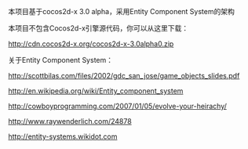 本项目基于cocos2d-x 3.0 alpha，采用Entity Component System的架构

本项目不包含Cocos2d-x引擎源代码，你可以从这里下载：

http://cdn.cocos2d-x.org/cocos2d-x-3.0alpha0.zip



关于Entity Component System： 

http://scottbilas.com/files/2002/gdc_san_jose/game_objects_slides.pdf

http://en.wikipedia.org/wiki/Entity_component_system 

http://cowboyprogramming.com/2007/01/05/evolve-your-heirachy/ 

http://www.raywenderlich.com/24878

 http://entity-systems.wikidot.com

